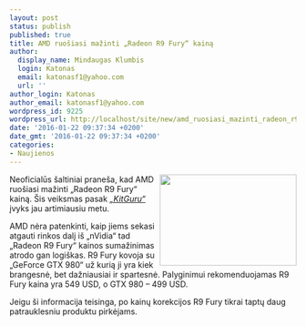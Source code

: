 ```yaml
---
layout: post
status: publish
published: true
title: AMD ruošiasi mažinti „Radeon R9 Fury“ kainą
author:
  display_name: Mindaugas Klumbis
  login: Katonas
  email: katonasf1@yahoo.com
  url: ''
author_login: Katonas
author_email: katonasf1@yahoo.com
wordpress_id: 9225
wordpress_url: http://localhost/site/new/amd_ruosiasi_mazinti_radeon_r9_fury_kaina/
date: '2016-01-22 09:37:34 +0200'
date_gmt: '2016-01-22 09:37:34 +0200'
categories:
- Naujienos
---
```

<p>
	<img alt="" src="http://technews.lt/userfiles/radeonr9fury_topangler_rgb_xl-100595792-large.jpg" style="width: 240px; height: 160px; float: right;" />Neoficialūs &scaron;altiniai prane&scaron;a, kad AMD ruo&scaron;iasi mažinti &bdquo;Radeon R9 Fury&ldquo; kainą. &Scaron;is veiksmas pasak <em><a href="http://www.kitguru.net/components/graphic-cards/matthew-wilson/source-amd-to-cut-price-of-fury-gpu/">&bdquo;KitGuru&ldquo;</a></em> įvyks jau artimiausiu metu.</p>
<p>
	AMD nėra patenkinti, kaip jiems sekasi atgauti rinkos dalį i&scaron; &bdquo;nVidia&ldquo; tad &bdquo;Radeon R9 Fury&ldquo; kainos sumažinimas atrodo gan logi&scaron;kas. R9 Fury kovoja su &bdquo;GeForce GTX 980&ldquo; už kurią ji yra kiek brangesnė, bet dažniausiai ir spartesnė. Palyginimui rekomenduojamas R9 Fury kaina yra 549 USD, o GTX 980 &ndash; 499 USD.</p>
<p>
	Jeigu &scaron;i informacija teisinga, po kainų korekcijos R9 Fury tikrai taptų daug patrauklesniu produktu pirkėjams.</p>
